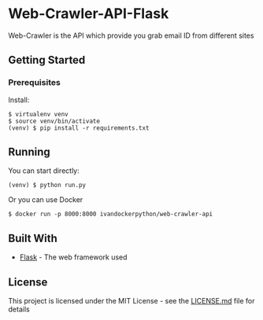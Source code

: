 # Web-Crawler-API-Flask

Web-Crawler is the API which provide you grab email ID from different sites

## Getting Started


### Prerequisites

Install:

```
$ virtualenv venv
$ source venv/bin/activate
(venv) $ pip install -r requirements.txt
```


## Running

You can start directly:

```
(venv) $ python run.py
```

Or you can use Docker

```
$ docker run -p 8000:8000 ivandockerpython/web-crawler-api
```

## Built With

* [Flask](https://github.com/pallets/flask) - The web framework used

## License

This project is licensed under the MIT License - see the [LICENSE.md](LICENSE.md) file for details
